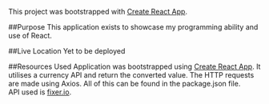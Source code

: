This project was bootstrapped with [Create React App](https://github.com/facebook/create-react-app).

##Purpose
This application exists to showcase my programming ability and use of React.  

##Live Location
Yet to be deployed

##Resources Used
Application was bootstrapped using [Create React App](https://github.com/facebook/create-react-app).
It utilises a currency API and return the converted value.  The HTTP requests are made using Axios.  All of this can be found in the package.json file.  
API used is [fixer.io](https://fixer.io/).
